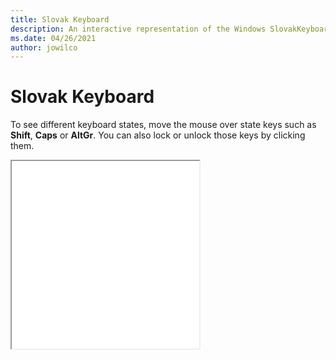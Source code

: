 ```yaml
---
title: Slovak Keyboard
description: An interactive representation of the Windows SlovakKeyboard. To see different keyboard states, click or move the mouse over the state keys.
ms.date: 04/26/2021
author: jowilco
---
```


# Slovak Keyboard

To see different keyboard states, move the mouse over state keys such as **Shift**, **Caps** or **AltGr**. You can also lock or unlock those keys by clicking them.

<iframe src="kbdsl.html" height="300"></iframe>
